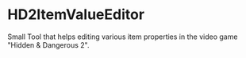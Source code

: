 # HD2ItemValueEditor
Small Tool that helps editing various item properties in the video game "Hidden &amp; Dangerous 2".
